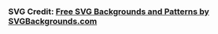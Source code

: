 <div>

### SVG Credit: <a href="https://www.svgbackgrounds.com/set/free-svg-backgrounds-and-patterns/">Free SVG Backgrounds and Patterns by SVGBackgrounds.com</a>

</div>
